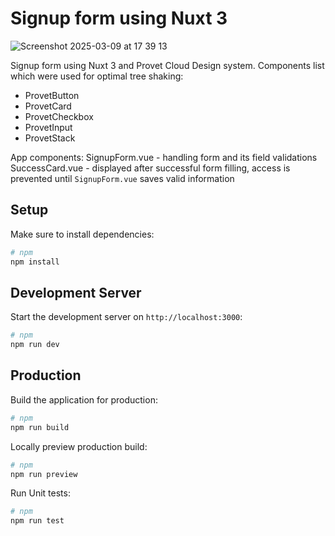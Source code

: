 # Signup form using Nuxt 3

![Screenshot 2025-03-09 at 17 39 13](https://github.com/user-attachments/assets/3820b726-1274-465a-a8b8-cde0278ae639)

Signup form using Nuxt 3 and Provet Cloud Design system.
Components list which were used for optimal tree shaking:
- ProvetButton
- ProvetCard
- ProvetCheckbox
- ProvetInput
- ProvetStack

App components:
SignupForm.vue - handling form and its field validations
SuccessCard.vue - displayed after successful form filling, access is prevented until `SignupForm.vue` saves valid information


## Setup

Make sure to install dependencies:

```bash
# npm
npm install
```

## Development Server

Start the development server on `http://localhost:3000`:

```bash
# npm
npm run dev
```

## Production

Build the application for production:

```bash
# npm
npm run build
```

Locally preview production build:

```bash
# npm
npm run preview
```

Run Unit tests:

```bash
# npm
npm run test
```
